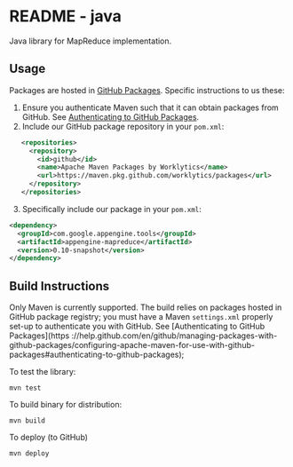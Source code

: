 # README - java

Java library for MapReduce implementation.  


## Usage

Packages are hosted in [GitHub Packages](https://github.com/Worklytics/appengine-mapreduce/packages). Specific
 instructions to us these:
 
  1. Ensure you authenticate Maven such that it can obtain packages from GitHub. See [Authenticating to GitHub
   Packages](https://help.github.com/en/github/managing-packages-with-github-packages/configuring-apache-maven-for-use-with-github-packages#authenticating-to-github-packages).
  2. Include our GitHub package repository in your `pom.xml`:
```xml
   <repositories>
     <repository>
       <id>github</id>
       <name>Apache Maven Packages by Worklytics</name>
       <url>https://maven.pkg.github.com/worklytics/packages</url>
     </repository>
   </repositories>
```
  3. Specifically include our package in your `pom.xml`:
```xml
<dependency>
  <groupId>com.google.appengine.tools</groupId>
  <artifactId>appengine-mapreduce</artifactId>
  <version>0.10-snapshot</version>
</dependency>
```
 

## Build Instructions

Only Maven is currently supported. The build relies on packages hosted in GitHub package registry; you must have a
 Maven `settings.xml` properly set-up to authenticate you with GitHub. See [Authenticating to GitHub Packages](https
 ://help.github.com/en/github/managing-packages-with-github-packages/configuring-apache-maven-for-use-with-github-packages#authenticating-to-github-packages);
 

To test the library:
```shell script
mvn test
```

To build binary for distribution:
```shell script
mvn build
```

To deploy (to GitHub)

```shell script
mvn deploy
```

